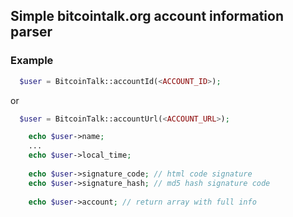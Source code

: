 ## Simple bitcointalk.org account information parser

### Example

```php
  $user = BitcoinTalk::accountId(<ACCOUNT_ID>);
```

or

```php
  $user = BitcoinTalk::accountUrl(<ACCOUNT_URL>);
```

```php
    echo $user->name;
    ...
    echo $user->local_time;
    
    echo $user->signature_code; // html code signature
    echo $user->signature_hash; // md5 hash signature code
    
    echo $user->account; // return array with full info
```

